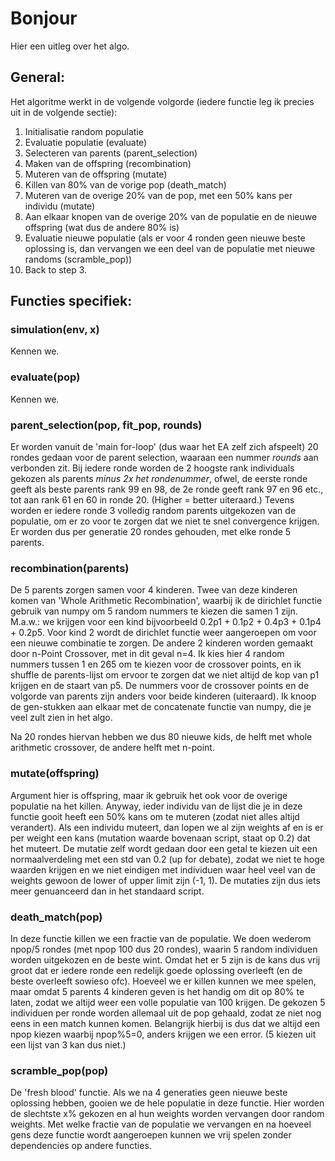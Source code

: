 # Bonjour
Hier een uitleg over het algo.

## General:
Het algoritme werkt in de volgende volgorde (iedere functie leg ik precies uit in de volgende sectie):
1. Initialisatie random populatie
2. Evaluatie populatie (evaluate)
3. Selecteren van parents (parent_selection)
4. Maken van de offspring (recombination)
5. Muteren van de offspring (mutate)
6. Killen van 80% van de vorige pop (death_match)
7. Muteren van de overige 20% van de pop, met een 50% kans per individu (mutate)
8. Aan elkaar knopen van de overige 20% van de populatie en de nieuwe offspring (wat dus de andere 80% is)
9. Evaluatie nieuwe populatie (als er voor 4 ronden geen nieuwe beste oplossing is, dan vervangen we een deel van de populatie met nieuwe randoms (scramble_pop))
10. Back to step 3.


## Functies specifiek:

### simulation(env, x)
Kennen we.

### evaluate(pop)
Kennen we.

### parent_selection(pop, fit_pop, rounds)
Er worden vanuit de 'main for-loop' (dus waar het EA zelf zich afspeelt) 20 rondes gedaan voor de parent selection, waaraan een nummer *rounds* aan verbonden zit.
Bij iedere ronde worden de 2 hoogste rank individuals gekozen als parents *minus 2x het rondenummer*, ofwel, de eerste ronde geeft als beste parents rank 99 en 98, de 2e ronde geeft rank 97 en 96 etc., tot aan rank 61 en 60 in ronde 20. (Higher = better uiteraard.)
Tevens worden er iedere ronde 3 volledig random parents uitgekozen van de populatie, om er zo voor te zorgen dat we niet te snel convergence krijgen.
Er worden dus per generatie 20 rondes gehouden, met elke ronde 5 parents.

### recombination(parents)
De 5 parents zorgen samen voor 4 kinderen. Twee van deze kinderen komen van 'Whole Arithmetic Recombination', waarbij ik de dirichlet functie gebruik van numpy om 5 random nummers te kiezen die samen 1 zijn. M.a.w.: we krijgen voor een kind bijvoorbeeld 0.2p1 + 0.1p2 + 0.4p3 + 0.1p4 + 0.2p5. Voor kind 2 wordt de dirichlet functie weer aangeroepen om voor een nieuwe combinatie te zorgen.
De andere 2 kinderen worden gemaakt door n-Point Crossover, met in dit geval n=4. Ik kies hier 4 random nummers tussen 1 en 265 om te kiezen voor de crossover points, en ik shuffle de parents-lijst om ervoor te zorgen dat we niet altijd de kop van p1 krijgen en de staart van p5. De nummers voor de crossover points en de volgorde van parents zijn anders voor beide kinderen (uiteraard). Ik knoop de gen-stukken aan elkaar met de concatenate functie van numpy, die je veel zult zien in het algo.

Na 20 rondes hiervan hebben we dus 80 nieuwe kids, de helft met whole arithmetic crossover, de andere helft met n-point.

### mutate(offspring)
Argument hier is offspring, maar ik gebruik het ook voor de overige populatie na het killen. Anyway, ieder individu van de lijst die je in deze functie gooit heeft een 50% kans om te muteren (zodat niet alles altijd verandert). Als een individu muteert, dan lopen we al zijn weights af en is er per weight een kans (mutation waarde bovenaan script, staat op 0.2) dat het muteert. De mutatie zelf wordt gedaan door een getal te kiezen uit een normaalverdeling met een std van 0.2 (up for debate), zodat we niet te hoge waarden krijgen en we niet eindigen met individuen waar heel veel van de weights gewoon de lower of upper limit zijn (-1, 1). De mutaties zijn dus iets meer genuanceerd dan in het standaard script.

### death_match(pop)
In deze functie killen we een fractie van de populatie. We doen wederom npop/5 rondes (met npop 100 dus 20 rondes), waarin 5 random individuen worden uitgekozen en de beste wint. Omdat het er 5 zijn is de kans dus vrij groot dat er iedere ronde een redelijk goede oplossing overleeft (en de beste overleeft sowieso ofc). Hoeveel we er killen kunnen we mee spelen, maar omdat 5 parents 4 kinderen geven is het handig om dit op 80% te laten, zodat we altijd weer een volle populatie van 100 krijgen. De gekozen 5 individuen per ronde worden allemaal uit de pop gehaald, zodat ze niet nog eens in een match kunnen komen. Belangrijk hierbij is dus dat we altijd een npop kiezen waarbij npop%5=0, anders krijgen we een error. (5 kiezen uit een lijst van 3 kan dus niet.)

### scramble_pop(pop)
De 'fresh blood' functie. Als we na 4 generaties geen nieuwe beste oplossing hebben, gooien we de hele populatie in deze functie. Hier worden de slechtste x% gekozen en al hun weights worden vervangen door random weights. Met welke fractie van de populatie we vervangen en na hoeveel gens deze functie wordt aangeroepen kunnen we vrij spelen zonder dependencies op andere functies.
